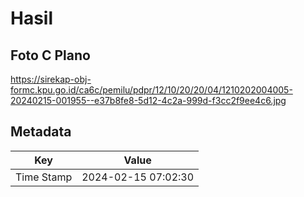 # Hasil

## Foto C Plano

https://sirekap-obj-formc.kpu.go.id/ca6c/pemilu/pdpr/12/10/20/20/04/1210202004005-20240215-001955--e37b8fe8-5d12-4c2a-999d-f3cc2f9ee4c6.jpg


## Metadata

| Key        | Value               |
| ---------- | ------------------- |
| Time Stamp | 2024-02-15 07:02:30 |



